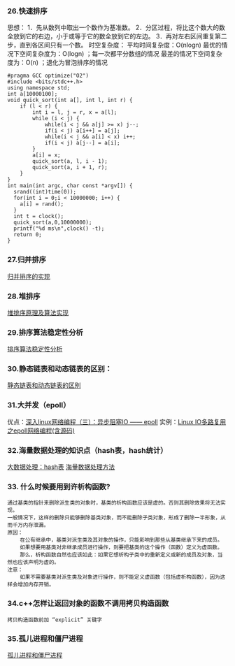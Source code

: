 ### 26.快速排序
思想：
1．先从数列中取出一个数作为基准数。
2．分区过程，将比这个数大的数全放到它的右边，小于或等于它的数全放到它的左边。
3．再对左右区间重复第二步，直到各区间只有一个数。
时空复杂度：
平均时间复杂度：O(nlogn)
最优的情况下空间复杂度为：O(logn)  ；每一次都平分数组的情况
最差的情况下空间复杂度为：O(n)      ；退化为冒泡排序的情况
```
#pragma GCC optimize("O2")
#include <bits/stdc++.h>
using namespace std;
int a[10000100];
void quick_sort(int a[], int l, int r) {
    if (l < r) {
        int i = l, j = r, x = a[l];
        while (i < j) {
            while(i < j && a[j] >= x) j--;
            if(i < j) a[i++] = a[j];
            while(i < j && a[i] < x) i++;
            if(i < j) a[j--] = a[i];
        }
        a[i] = x;
        quick_sort(a, l, i - 1);
        quick_sort(a, i + 1, r);
    }
}
int main(int argc, char const *argv[]) {
  srand((int)time(0));
  for(int i = 0;i < 10000000; i++) {
    a[i] = rand();
  }
  int t = clock();
  quick_sort(a,0,10000000);
  printf("%d ms\n",clock() -t);
  return 0;
}
```
### 27.归并排序
[归并排序的实现](https://blog.csdn.net/yuehailin/article/details/68961304)

### 28.堆排序
[堆排序原理及算法实现](https://blog.csdn.net/xiaoxiaoxuewen/article/details/7570621)

### 29.排序算法稳定性分析
[排序算法稳定性分析](https://baike.baidu.com/item/%E6%8E%92%E5%BA%8F%E7%AE%97%E6%B3%95%E7%A8%B3%E5%AE%9A%E6%80%A7)

### 30.静态链表和动态链表的区别：
[静态链表和动态链表的区别](http://blog.csdn.net/toonny1985/article/details/4868786)

### 31.大并发（epoll）
优点：[深入linux网络编程（三）：异步阻塞IO —— epoll](https://blog.csdn.net/sunyurun/article/details/8194979)
实例：[Linux IO多路复用之epoll网络编程(含源码)](http://www.cnblogs.com/ggjucheng/archive/2012/01/17/2324974.html)

### 32.海量数据处理的知识点（hash表，hash统计）
[大数据处理：hash表](https://blog.csdn.net/yusiguyuan/article/details/12882309)
[海量数据处理方法](https://blog.csdn.net/v_july_v/article/details/7382693)

### 33. 什么时候要用到许析构函数?

    通过基类的指针来删除派生类的对象时，基类的析构函数应该是虚的。否则其删除效果将无法实现。
    一般情况下，这样的删除只能够删除基类对象，而不能删除子类对象，形成了删除一半形象，从而千万内存泄漏。
    原因：
        在公有继承中，基类对派生类及其对象的操作，只能影响到那些从基类继承下来的成员。
        如果想要用基类对非继承成员进行操作，则要把基类的这个操作（函数）定义为虚函数。
        那么，析构函数自然也应该如此：如果它想析构子类中的重新定义或新的成员及对象，当然也应该声明为虚的。
    注意：
        如果不需要基类对派生类及对象进行操作，则不能定义虚函数（包括虚析构函数），因为这样会增加内存开销。
        
### 34.c++怎样让返回对象的函数不调用拷贝构造函数
```
拷贝构造函数前加 “explicit” 关键字
```
### 35.孤儿进程和僵尸进程
[孤儿进程和僵尸进程](http://www.cnblogs.com/Anker/p/3271773.html)
